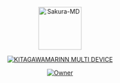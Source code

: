 <p align="center">
<img src="https://github.com/rakarmp/Sakura-MD/tree/master/gambar/sakura.png" alt="Sakura-MD" width="100"/>

</p>
<p align="center">
<a href="#"><img title="KITAGAWAMARINN MULTI DEVICE" src="https://img.shields.io/badge/KITAGAWAMARINN MULTI DEVICE-green?colorA=%23ff0000&colorB=%23017e40&style=for-the-badge"></a>
</p>
<p align="center">
<a href="https://github.com/rakarmp/KitagawaBotz"><img title="Owner" src="https://img.shields.io/badge/Recode-Rakarmp-red.svg?style=for-the-badge&logo=github"></a>
</p>
</div>
